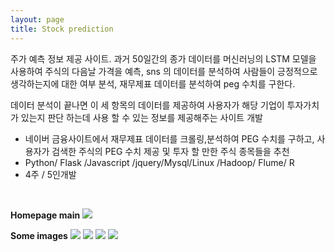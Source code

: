 ```yaml
---
layout: page
title: Stock prediction
---
```


<p class="desc">주가 예측 정보 제공 사이트. 과거 50일간의 종가 데이터를 머신러닝의 LSTM 모델을 사용하여 주식의 다음날 가격을 예측, sns 의 데이터를 분석하여 사람들이 긍정적으로 생각하는지에 대한 여부 분석, 재무제표 데이터를 분석하여 peg 수치를 구한다. 

데이터 분석이 끝나면 이 세 항목의 데이터를 제공하여 사용자가 해당 기업이 투자가치가 있는지 판단 하는데 사용 할 수 있는 정보를 제공해주는 사이트 개발
</p>

<ul>
	<li>네이버 금융사이트에서 재무제표 데이터를 크롤링,분석하여 PEG 수치를 구하고, 사용자가 검색한 주식의 PEG 수치 제공 및 투자 할 만한 주식 종목들을 추천</li>
    <li>Python/ Flask /Javascript /jquery/Mysql/Linux /Hadoop/ Flume/ R </li>
    <li>4주 / 5인개발</li>
    
</ul>

</br>

**Homepage main**
<img src= "{{ site.baseurl }}images/stockinfo/stockinfo_image1.png" sizes="400x400">

**Some images**
<img src= "{{ site.baseurl }}images/stockinfo/stockinfo_image5.png" sizes="400x400">
<img src= "{{ site.baseurl }}images/stockinfo/stockinfo_image4.png" sizes="400x400">
<img src= "{{ site.baseurl }}images/stockinfo/stockinfo_image3.png" sizes="400x400">
<img src= "{{ site.baseurl }}images/stockinfo/stockinfo_image6.png" sizes="400x400">